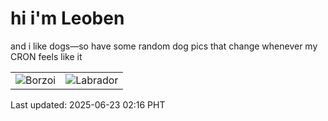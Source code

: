 # hi i'm Leoben

and i like dogs—so have some random dog pics that change whenever my CRON feels like it

|  |  |
|--------|----------|
| ![Borzoi](https://random-dog-vercel.vercel.app/api/random-borzoi?v=1750616170) | ![Labrador](https://random-dog-vercel.vercel.app/api/random-labrador?v=1750616170) |

Last updated: 2025-06-23 02:16 PHT
